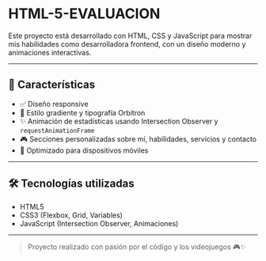 # HTML-5-EVALUACION

Este proyecto está desarrollado con HTML, CSS y JavaScript para mostrar mis habilidades como desarrolladora frontend, con un diseño moderno y animaciones interactivas.

---

## 📌 Características

- ✅ Diseño responsive
- 🎨 Estilo gradiente y tipografía Orbitron
- ✨ Animación de estadísticas usando Intersection Observer y `requestAnimationFrame`
- 🎮 Secciones personalizadas sobre mí, habilidades, servicios y contacto
- 📱 Optimizado para dispositivos móviles

---


## 🛠 Tecnologías utilizadas

- HTML5
- CSS3 (Flexbox, Grid, Variables)
- JavaScript (Intersection Observer, Animaciones)

---

> Proyecto realizado con pasión por el código y los videojuegos 🎮✨
